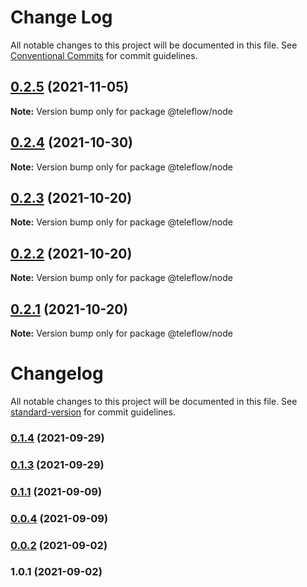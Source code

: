 # Change Log

All notable changes to this project will be documented in this file.
See [Conventional Commits](https://conventionalcommits.org) for commit guidelines.

## [0.2.5](https://github.com/khulnasoft/teleflow/compare/v0.2.4...v0.2.5) (2021-11-05)

**Note:** Version bump only for package @teleflow/node

## [0.2.4](https://github.com/khulnasoft/teleflow/compare/v0.2.3...v0.2.4) (2021-10-30)

**Note:** Version bump only for package @teleflow/node

## [0.2.3](https://github.com/novuhq/lib/compare/v0.2.2...v0.2.3) (2021-10-20)

**Note:** Version bump only for package @teleflow/node

## [0.2.2](https://github.com/novuhq/lib/compare/v0.1.4...v0.2.2) (2021-10-20)

**Note:** Version bump only for package @teleflow/node

## [0.2.1](https://github.com/novuhq/lib/compare/v0.1.4...v0.2.1) (2021-10-20)

**Note:** Version bump only for package @teleflow/node

# Changelog

All notable changes to this project will be documented in this file. See [standard-version](https://github.com/conventional-changelog/standard-version) for commit guidelines.

### [0.1.4](https://github.com/novuhq/lib/compare/v0.1.3...v0.1.4) (2021-09-29)

### [0.1.3](https://github.com/novuhq/lib/compare/v0.1.1...v0.1.3) (2021-09-29)

### [0.1.1](https://github.com/novuhq/lib/compare/v0.0.4...v0.1.1) (2021-09-09)

### [0.0.4](https://github.com/novuhq/lib/compare/v0.0.2...v0.0.4) (2021-09-09)

### [0.0.2](https://github.com/novuhq/lib/compare/v1.0.1...v0.0.2) (2021-09-02)

### 1.0.1 (2021-09-02)
